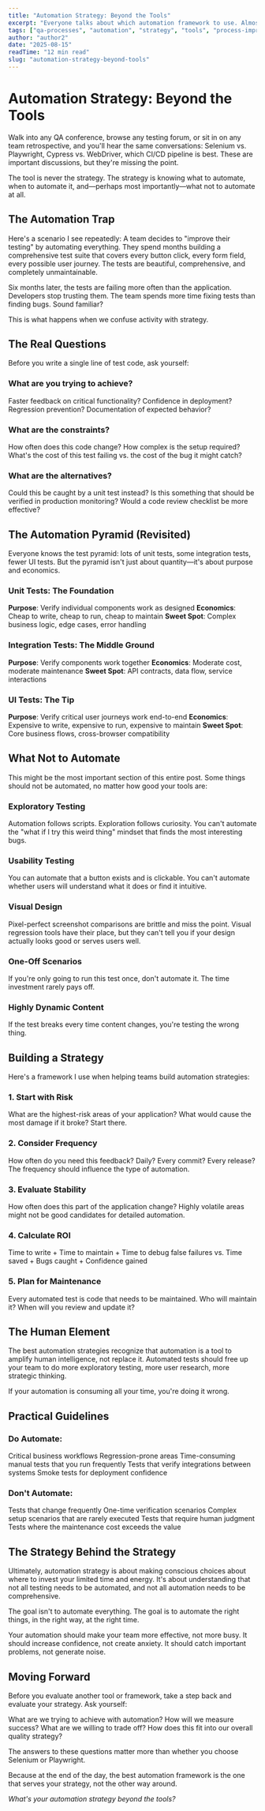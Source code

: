 ```yaml
---
title: "Automation Strategy: Beyond the Tools"
excerpt: "Everyone talks about which automation framework to use. Almost no one talks about whether you should automate that test at all."
tags: ["qa-processes", "automation", "strategy", "tools", "process-improvement"]
author: "author2"
date: "2025-08-15"
readTime: "12 min read"
slug: "automation-strategy-beyond-tools"
---
```


# Automation Strategy: Beyond the Tools

Walk into any QA conference, browse any testing forum, or sit in on any team retrospective, and you'll hear the same conversations: Selenium vs. Playwright, Cypress vs. WebDriver, which CI/CD pipeline is best. These are important discussions, but they're missing the point.

The tool is never the strategy. The strategy is knowing what to automate, when to automate it, and—perhaps most importantly—what not to automate at all.

## The Automation Trap

Here's a scenario I see repeatedly: A team decides to "improve their testing" by automating everything. They spend months building a comprehensive test suite that covers every button click, every form field, every possible user journey. The tests are beautiful, comprehensive, and completely unmaintainable.

Six months later, the tests are failing more often than the application. Developers stop trusting them. The team spends more time fixing tests than finding bugs. Sound familiar?

This is what happens when we confuse activity with strategy.

## The Real Questions

Before you write a single line of test code, ask yourself:

### What are you trying to achieve?
Faster feedback on critical functionality?
Confidence in deployment?
Regression prevention?
Documentation of expected behavior?

### What are the constraints?
How often does this code change?
How complex is the setup required?
What's the cost of this test failing vs. the cost of the bug it might catch?

### What are the alternatives?
Could this be caught by a unit test instead?
Is this something that should be verified in production monitoring?
Would a code review checklist be more effective?

## The Automation Pyramid (Revisited)

Everyone knows the test pyramid: lots of unit tests, some integration tests, fewer UI tests. But the pyramid isn't just about quantity—it's about purpose and economics.

### Unit Tests: The Foundation
**Purpose**: Verify individual components work as designed
**Economics**: Cheap to write, cheap to run, cheap to maintain
**Sweet Spot**: Complex business logic, edge cases, error handling

### Integration Tests: The Middle Ground
**Purpose**: Verify components work together
**Economics**: Moderate cost, moderate maintenance
**Sweet Spot**: API contracts, data flow, service interactions

### UI Tests: The Tip
**Purpose**: Verify critical user journeys work end-to-end
**Economics**: Expensive to write, expensive to run, expensive to maintain
**Sweet Spot**: Core business flows, cross-browser compatibility

## What Not to Automate

This might be the most important section of this entire post. Some things should not be automated, no matter how good your tools are:

### Exploratory Testing
Automation follows scripts. Exploration follows curiosity. You can't automate the "what if I try this weird thing" mindset that finds the most interesting bugs.

### Usability Testing
You can automate that a button exists and is clickable. You can't automate whether users will understand what it does or find it intuitive.

### Visual Design
Pixel-perfect screenshot comparisons are brittle and miss the point. Visual regression tools have their place, but they can't tell you if your design actually looks good or serves users well.

### One-Off Scenarios
If you're only going to run this test once, don't automate it. The time investment rarely pays off.

### Highly Dynamic Content
If the test breaks every time content changes, you're testing the wrong thing.

## Building a Strategy

Here's a framework I use when helping teams build automation strategies:

### 1. Start with Risk
What are the highest-risk areas of your application? What would cause the most damage if it broke? Start there.

### 2. Consider Frequency
How often do you need this feedback? Daily? Every commit? Every release? The frequency should influence the type of automation.

### 3. Evaluate Stability
How often does this part of the application change? Highly volatile areas might not be good candidates for detailed automation.

### 4. Calculate ROI
Time to write + Time to maintain + Time to debug false failures vs. Time saved + Bugs caught + Confidence gained

### 5. Plan for Maintenance
Every automated test is code that needs to be maintained. Who will maintain it? When will you review and update it?

## The Human Element

The best automation strategies recognize that automation is a tool to amplify human intelligence, not replace it. Automated tests should free up your team to do more exploratory testing, more user research, more strategic thinking.

If your automation is consuming all your time, you're doing it wrong.

## Practical Guidelines

### Do Automate:
Critical business workflows
Regression-prone areas
Time-consuming manual tests that you run frequently
Tests that verify integrations between systems
Smoke tests for deployment confidence

### Don't Automate:
Tests that change frequently
One-time verification scenarios
Complex setup scenarios that are rarely executed
Tests that require human judgment
Tests where the maintenance cost exceeds the value

## The Strategy Behind the Strategy

Ultimately, automation strategy is about making conscious choices about where to invest your limited time and energy. It's about understanding that not all testing needs to be automated, and not all automation needs to be comprehensive.

The goal isn't to automate everything. The goal is to automate the right things, in the right way, at the right time.

Your automation should make your team more effective, not more busy. It should increase confidence, not create anxiety. It should catch important problems, not generate noise.

## Moving Forward

Before you evaluate another tool or framework, take a step back and evaluate your strategy. Ask yourself:

What are we trying to achieve with automation?
How will we measure success?
What are we willing to trade off?
How does this fit into our overall quality strategy?

The answers to these questions matter more than whether you choose Selenium or Playwright.

Because at the end of the day, the best automation framework is the one that serves your strategy, not the other way around.

*What's your automation strategy beyond the tools?*